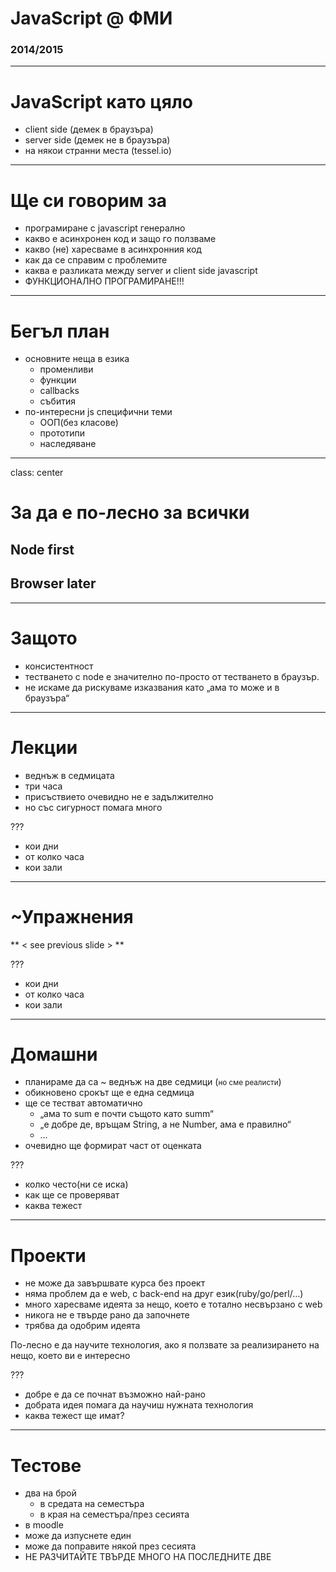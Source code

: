 # JavaScript @ ФМИ

### 2014/2015

---

# JavaScript като цяло

  * client side (демек в браузъра)
  * server side (демек не в браузъра)
  * на някои странни места (tessel.io)

---
# Ще си говорим за

  * програмиране с javascript генерално
  * какво е асинхронен код и защо го ползваме
  * какво (не) харесваме в асинхронния код
  * как да се справим с проблемите
  * каква е разликата между server и client side javascript
  * ФУНКЦИОНАЛНО ПРОГРАМИРАНЕ!!!

---

# Бегъл план

  * основните неща в езика
    * променливи
    * функции
    * callbacks
    * събития
  * по-интересни js специфични теми
    * ООП(без класове)
    * прототипи
    * наследяване

---

class: center
# За да е по-лесно за всички

## Node first

## Browser later

---

# Защото

 * консистентност
 * тестването с node е значително по-просто от тестването в браузър.
 * не искаме да рискуваме изказвания като „ама то може и в браузъра“

---

# Лекции

 * веднъж в седмицата
 * три часа
 * присъствието очевидно не е задължително
 * но със сигурност помага много

???

  * кои дни
  * от колко часа
  * кои зали

---

# ~Упражнения

** &lt; see previous slide &gt; **

???

  * кои дни
  * от колко часа
  * кои зали

---

# Домашни

 * планираме да са ~ веднъж на две седмици (<small>но сме реалисти</small>)
 * обикновено срокът ще е една седмица
 * ще се тестват автоматично
   * „ама то sum е почти същото като summ“
   * „е добре де, връщам String, а не Number, ама е правилно“
   * …
 * очевидно ще формират част от оценката

???

  * колко често(ни се иска)
  * как ще се проверяват
  * каква тежест

---

# Проекти

 * не може да завършвате курса без проект
 * няма проблем да е web, с back-end на друг език(ruby/go/perl/…)
 * много харесваме идеята за нещо, което е тотално несвързано с web
 * никога не е твърде рано да започнете
 * трябва да одобрим идеята

По-лесно е да научите технология, ако я ползвате за реализирането на нещо, което ви е интересно

???

  * добре е да се почнат възможно най-рано
  * добрата идея помага да научиш нужната технология
  * каква тежест ще имат?

---

# Тестове

 * два на брой
   * в средата на семестъра
   * в края на семестъра/през сесията
 * в moodle
 * може да изпуснете един
 * може да поправите някой през сесията
 * НЕ РАЗЧИТАЙТЕ ТВЪРДЕ МНОГО НА ПОСЛЕДНИТЕ ДВЕ
